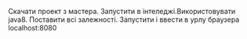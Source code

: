Скачати проект з мастера. Запустити в інтеледжі.Використовувати java8. Поставити всі залежності. Запустити і ввести в урлу браузера localhost:8080
